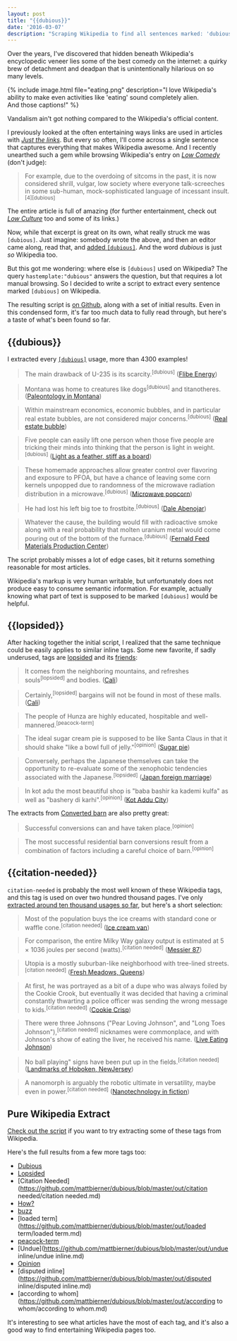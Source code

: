 ```yaml
---
layout: post
title: "{{dubious}}"
date: '2016-03-07'
description: "Scraping Wikipedia to find all sentences marked: 'dubious', 'lopsided', and the infamous 'citation-needed'."
---
```


Over the years, I've discovered that hidden beneath Wikipedia's encyclopedic veneer lies some of the best comedy on the internet: a quirky brew of detachment and deadpan that is unintentionally hilarious on so many levels.

{% include image.html file="eating.png" description="I love Wikipedia's ability to make even activities like 'eating' sound completely alien.<br>And those captions!" %}

Vandalism ain't got nothing compared to the Wikipedia's official content.

I previously looked at the often entertaining ways links are used in articles with *[Just the links][just_the_links]*. But every so often, I'll come across a single sentence that captures everything that makes Wikipedia awesome. And I recently unearthed such a gem while browsing Wikipedia's entry on *[Low Comedy][low_comedy]* (don't judge):

> For example, due to the overdoing of sitcoms in the past, it is now considered shrill, vulgar, low society where everyone talk-screeches in some sub-human, mock-sophisticated language of incessant insult.<sup>\[4\]\[dubious\]</sup>

The entire article is full of amazing (for further entertainment, check out *[Low Culture][low_culture]* too and some of its links.)

Now, while that excerpt is great on its own, what really struck me was `[dubious]`. Just imagine: somebody wrote the above, and then an editor came along, read that, and [added `[dubious]`](https://en.wikipedia.org/w/index.php?title=Low_comedy&diff=prev&oldid=602505195). And the word *dubious* is just *so* Wikipedia too. 

But this got me wondering: where else is `[dubious]` used on Wikipedia? The query `hastemplate:"dubious"` answers the question, but that requires a lot manual browsing. So I decided to write a script to extract every sentence marked `[dubious]` on Wikipedia.

The resulting script is [on Github][src], along with a set of initial results. Even in this condensed form, it's far too much data to fully read through, but here's a taste of what's been found so far.

## \{\{dubious\}\}
I extracted every [`[dubious]`](https://github.com/mattbierner/dubious/blob/master/out/dubious/dubious.md) usage, more than 4300 examples!

> The main drawback of U-235 is its scarcity.<sup>\[dubious\]</sup> ([Flibe Energy](https://en.wikipedia.org/wiki/Flibe_Energy))


> Montana was home to creatures like dogs<sup>\[dubious\]</sup> and titanotheres. ([Paleontology in Montana](https://en.wikipedia.org/wiki/Paleontology_in_Montana))


> Within mainstream economics, economic bubbles, and in particular real estate bubbles, are not considered major concerns.<sup>\[dubious\]</sup> ([Real estate bubble](https://en.wikipedia.org/wiki/Real_estate_bubble))


> Five people can easily lift one person when those five people are tricking their minds into thinking that the person is light in weight.<sup>\[dubious\]</sup> ([Light as a feather, stiff as a board](https://en.wikipedia.org/wiki/Light_as_a_feather,_stiff_as_a_board))


> These homemade approaches allow greater control over flavoring and exposure to PFOA, but have a chance of leaving some corn kernels unpopped due to randomness of the microwave radiation distribution in a microwave.<sup>\[dubious\]</sup> ([Microwave popcorn](https://en.wikipedia.org/wiki/Microwave_popcorn))


> He had lost his left big toe to frostbite.<sup>\[dubious\]</sup> ([Dale Abenojar](https://en.wikipedia.org/wiki/Dale_Abenojar))


> Whatever the cause, the building would fill with radioactive smoke along with a real probability that molten uranium metal would come pouring out of the bottom of the furnace.<sup>\[dubious\]</sup> ([Fernald Feed Materials Production Center](https://en.wikipedia.org/wiki/Fernald_Feed_Materials_Production_Center))

The script probably misses a lot of edge cases, bit it returns something reasonable for most articles.

Wikipedia's markup is very human writable, but unfortunately does not produce easy to consume semantic information. For example, actually knowing what part of text is supposed to be marked `[dubious]` would be helpful.

## \{\{lopsided\}\}
After hacking together the initial script, I realized that the same technique could be easily applies to similar inline tags. Some new favorite, if sadly underused, tags are [lopsided][] and its [friends][opinion]:

> It comes from the neighboring mountains, and refreshes souls<sup>\[lopsided\]</sup> and bodies. ([Cali](https://en.wikipedia.org/wiki/Cali))


> Certainly,<sup>\[lopsided\]</sup> bargains will not be found in most of these malls. ([Cali](https://en.wikipedia.org/wiki/Cali))


> The people of Hunza are highly educated, hospitable and well-mannered.<sup>\[peacock-term\]</sup>


> The ideal sugar cream pie is supposed to be like Santa Claus in that it should shake "like a bowl full of jelly."<sup>\[opinion\]</sup> ([Sugar pie](https://en.wikipedia.org/wiki/Sugar_pie))


> Conversely, perhaps the Japanese themselves can take the opportunity to re-evaluate some of the xenophobic tendencies associated with the Japanese.<sup>\[lopsided\]</sup> ([Japan foreign marriage](https://en.wikipedia.org/wiki/Japan_foreign_marriage))


> In kot adu the most beautiful shop is "baba bashir ka kademi kulfa" as well as "bashery di karhi".<sup>\[opinion\]</sup> ([Kot Addu City](https://en.wikipedia.org/wiki/Kot_Addu_City))

The extracts from [Converted barn](https://en.wikipedia.org/wiki/Converted_barn) are also pretty great:


> Successful conversions can and have taken place.<sup>\[opinion\]</sup>


> The most successful residential barn conversions result from a combination of factors including a careful choice of barn.<sup>\[opinion\]</sup>


## \{\{citation-needed\}\}
`citation-needed` is probably the most well known of these Wikipedia tags, and this tag is used on over two hundred thousand pages. I've only [extracted around ten thousand usages so far][citation-needed], but here's a short selection:


> Most of the population buys the ice creams with standard cone or waffle cone.<sup>\[citation needed\]</sup> ([Ice cream van](https://en.wikipedia.org/wiki/Ice_cream_van))


> For comparison, the entire Milky Way galaxy output is estimated at 5 × 1036 joules per second (watts).<sup>\[citation needed\]</sup> ([Messier 87](https://en.wikipedia.org/wiki/Messier_87))


> Utopia is a mostly suburban-like neighborhood with tree-lined streets.<sup>\[citation needed\]</sup> ([Fresh Meadows, Queens](https://en.wikipedia.org/wiki/Fresh_Meadows,_Queens))


> At first, he was portrayed as a bit of a dupe who was always foiled by the Cookie Crook, but eventually it was decided that having a criminal constantly thwarting a police officer was sending the wrong message to kids.<sup>\[citation needed\]</sup> ([Cookie Crisp](https://en.wikipedia.org/wiki/Cookie_Crisp))


> There were three Johnsons ("Pear Loving Johnson", and "Long Toes Johnson"),<sup>\[citation needed\]</sup> nicknames were commonplace, and with Johnson's show of eating the liver, he received his name. ([Live Eating Johnson](https://en.wikipedia.org/wiki/Liver-Eating_Johnson))


> No ball playing" signs have been put up in the fields.<sup>\[citation needed\]</sup> ([Landmarks of Hoboken, NewJersey](https://en.wikipedia.org/wiki/Landmarks_of_Hoboken,_New_Jersey))


> A nanomorph is arguably the robotic ultimate in versatility, maybe even in power.<sup>\[citation needed\]</sup> ([Nanotechnology in fiction](https://en.wikipedia.org/wiki/Nanotechnology_in_fiction))



## Pure Wikipedia Extract
[Check out the script][src] if you want to try extracting some of these tags from Wikipedia.

Here's the full results from a few more tags too:

* [Dubious](https://github.com/mattbierner/dubious/blob/master/out/dubious/dubious.md)
* [Lopsided](https://github.com/mattbierner/dubious/blob/master/out/lopsided/lopsided.md)
* [Citation Needed](https://github.com/mattbierner/dubious/blob/master/out/citation needed/citation needed.md)
* [How?](https://github.com/mattbierner/dubious/blob/master/out/how/how.md)
* [buzz](https://github.com/mattbierner/dubious/blob/master/out/buzz/buzz.md)
* [loaded term](https://github.com/mattbierner/dubious/blob/master/out/loaded term/loaded term.md)
* [peacock-term](https://github.com/mattbierner/dubious/blob/master/out/peacock-term/peacock-term.md)
* [Undue](https://github.com/mattbierner/dubious/blob/master/out/undue inline/undue inline.md)
* [Opinion](https://github.com/mattbierner/dubious/blob/master/out/opinion/opinion.md)
* [disputed inline](https://github.com/mattbierner/dubious/blob/master/out/disputed inline/disputed inline.md)
* [according to whom](https://github.com/mattbierner/dubious/blob/master/out/according to whom/according to whom.md)

It's interesting to see what articles have the most of each tag, and it's also a good way to find entertaining Wikipedia pages too.

[just_the_links]: /just-the-links

[low_comedy]: https://en.wikipedia.org/wiki/Low_comedy
[low_culture]: https://en.wikipedia.org/wiki/Low_culture#Mass_media

[citation-needed]: https://raw.githubusercontent.com/mattbierner/dubious/master/out/citation%20needed/citation%20needed.md
[opinion]: https://github.com/mattbierner/dubious/blob/master/out/opinion/opinion.md
[lopsided]: https://github.com/mattbierner/dubious/blob/master/out/lopsided/lopsided.md


[src]: https://github.com/mattbierner/dubious